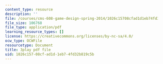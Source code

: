 ```yaml
---
content_type: resource
description: ''
file: /courses/cms-608-game-design-spring-2014/1026c15708cfad1d1eb74fd32b819c5b_1506699.pdf
file_size: 106768
file_type: application/pdf
learning_resource_types: []
license: https://creativecommons.org/licenses/by-nc-sa/4.0/
ocw_type: OCWFile
resourcetype: Document
title: 3play pdf file
uid: 1026c157-08cf-ad1d-1eb7-4fd32b819c5b
---
```

